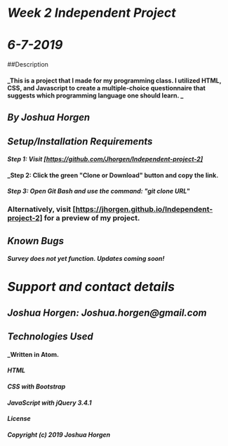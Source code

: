 # _Week 2 Independent Project_

# _*6-7-2019*_

##Description
#### _This is a project that I made for my programming class. I utilized HTML, CSS, and Javascript to create a  multiple-choice questionnaire that suggests which programming language one should learn. _

## _By Joshua Horgen_

## _Setup/Installation Requirements_
#### _Step 1: Visit [https://github.com/Jhorgen/Independent-project-2]_
#### _Step 2: Click the green "Clone or Download" button and copy the link.
#### _Step 3: Open Git Bash and use the command: "git clone _____URL______"

### Alternatively, visit [https://jhorgen.github.io/Independent-project-2] for a preview of my project.

## _Known Bugs_
#### _Survey does not yet function. Updates coming soon!_

# _Support and contact details_
## _Joshua Horgen: Joshua.horgen@gmail.com_

## _Technologies Used_
#### _Written in Atom.
#### _HTML_
#### _CSS with Bootstrap_
#### _JavaScript with jQuery 3.4.1_

#### _License_
##### _Copyright (c) 2019 Joshua Horgen_
